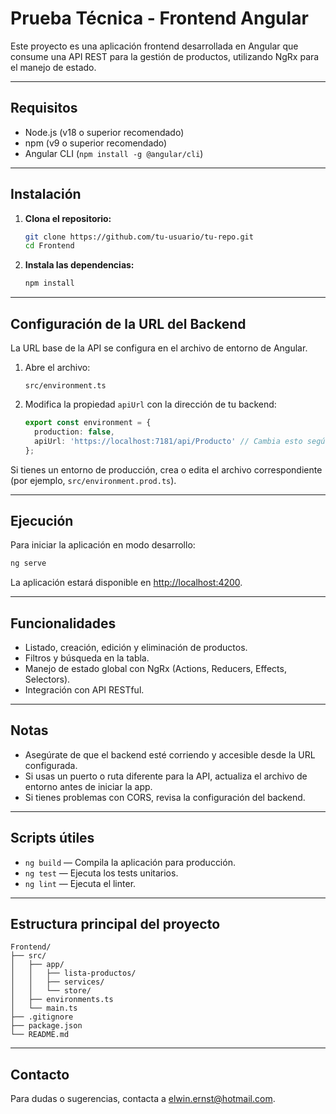 # Prueba Técnica - Frontend Angular

Este proyecto es una aplicación frontend desarrollada en Angular que consume una API REST para la gestión de productos, utilizando NgRx para el manejo de estado.

---

## Requisitos

- Node.js (v18 o superior recomendado)
- npm (v9 o superior recomendado)
- Angular CLI (`npm install -g @angular/cli`)

---

## Instalación

1. **Clona el repositorio:**
   ```sh
   git clone https://github.com/tu-usuario/tu-repo.git
   cd Frontend
   ```

2. **Instala las dependencias:**
   ```sh
   npm install
   ```

---

## Configuración de la URL del Backend

La URL base de la API se configura en el archivo de entorno de Angular.

1. Abre el archivo:
   ```
   src/environment.ts
   ```

2. Modifica la propiedad `apiUrl` con la dirección de tu backend:
   ```typescript
   export const environment = {
     production: false,
     apiUrl: 'https://localhost:7181/api/Producto' // Cambia esto según tu backend
   };
   ```

Si tienes un entorno de producción, crea o edita el archivo correspondiente (por ejemplo, `src/environment.prod.ts`).

---

## Ejecución

Para iniciar la aplicación en modo desarrollo:

```sh
ng serve
```

La aplicación estará disponible en [http://localhost:4200](http://localhost:4200).

---

## Funcionalidades

- Listado, creación, edición y eliminación de productos.
- Filtros y búsqueda en la tabla.
- Manejo de estado global con NgRx (Actions, Reducers, Effects, Selectors).
- Integración con API RESTful.

---

## Notas

- Asegúrate de que el backend esté corriendo y accesible desde la URL configurada.
- Si usas un puerto o ruta diferente para la API, actualiza el archivo de entorno antes de iniciar la app.
- Si tienes problemas con CORS, revisa la configuración del backend.

---

## Scripts útiles

- `ng build` — Compila la aplicación para producción.
- `ng test` — Ejecuta los tests unitarios.
- `ng lint` — Ejecuta el linter.

---

## Estructura principal del proyecto

```
Frontend/
├── src/
│   ├── app/
│   │   ├── lista-productos/
│   │   ├── services/
│   │   └── store/
│   ├── environments.ts
│   └── main.ts
├── .gitignore
├── package.json
└── README.md
```

---

## Contacto

Para dudas o sugerencias, contacta a [elwin.ernst@hotmail.com](mailto:elwin.ernst@hotmail.com).